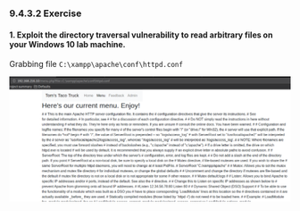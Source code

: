 ### 9.4.3.2 Exercise
#### 1. Exploit the directory traversal vulnerability to read arbitrary files on your Windows 10 lab machine.

Grabbing file `C:\xampp\apache\conf\httpd.conf`

![image-20200625113423978](.9.4.3.2.assets/image-20200625113423978.png)

